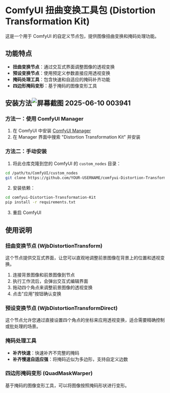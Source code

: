 # ComfyUI 扭曲变换工具包 (Distortion Transformation Kit)

这是一个用于 ComfyUI 的自定义节点包，提供图像扭曲变换和掩码处理功能。

## 功能特点

- **扭曲变换节点**：通过交互式界面调整图像的透视变换
- **预设变换节点**：使用预定义参数直接应用透视变换
- **掩码处理工具**：包含快速和自适应的掩码补齐功能
- **四边形掩码变形**：基于掩码的图像变形工具

## 安装方法![屏幕截图 2025-06-10 003941](https://github.com/user-attachments/assets/3ac0c98e-bbf4-4d66-b3c2-3a49b8ced17e)


### 方法一：使用 ComfyUI Manager

1. 在 ComfyUI 中安装 [ComfyUI Manager](https://github.com/ltdrdata/ComfyUI-Manager)
2. 在 Manager 界面中搜索 "Distortion Transformation Kit" 并安装

### 方法二：手动安装

1. 将此仓库克隆到您的 ComfyUI 的 `custom_nodes` 目录：
```bash
cd /path/to/ComfyUI/custom_nodes
git clone https://github.com/YOUR-USERNAME/comfyui-Distortion-Transformation-Kit.git
```

2. 安装依赖：
```bash
cd comfyui-Distortion-Transformation-Kit
pip install -r requirements.txt
```

3. 重启 ComfyUI

## 使用说明

### 扭曲变换节点 (WjbDistortionTransform)

这个节点提供交互式界面，让您可以直观地调整前景图像在背景上的位置和透视变换。

1. 连接背景图像和前景图像到节点
2. 执行工作流后，会弹出交互式编辑界面
3. 拖动四个角点来调整前景图像的透视变换
4. 点击"应用"按钮确认变换

### 预设变换节点 (WjbDistortionTransformDirect)

这个节点允许您通过直接设置四个角点的坐标来应用透视变换，适合需要精确控制或批处理的场景。

### 掩码处理工具

- **补齐快速**：快速补齐不完整的掩码
- **补齐慢速自适应强**：将掩码近似为多边形，支持自定义边数

### 四边形掩码变形 (QuadMaskWarper)

基于掩码的图像变形工具，可以将图像按照掩码形状进行变形。
